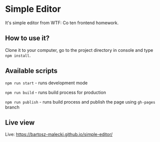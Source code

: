 # Simple Editor

It's simple editor from WTF: Co ten frontend homework.

## How to use it?

Clone it to your computer, go to the project directory in console and type `npm install`.

## Available scripts

`npm run start` - runs development mode

`npm run build` - runs build process for production

`npm run publish` - runs build process and publish the page using `gh-pages` branch

## Live view

Live: https://bartosz-malecki.github.io/simple-editor/

